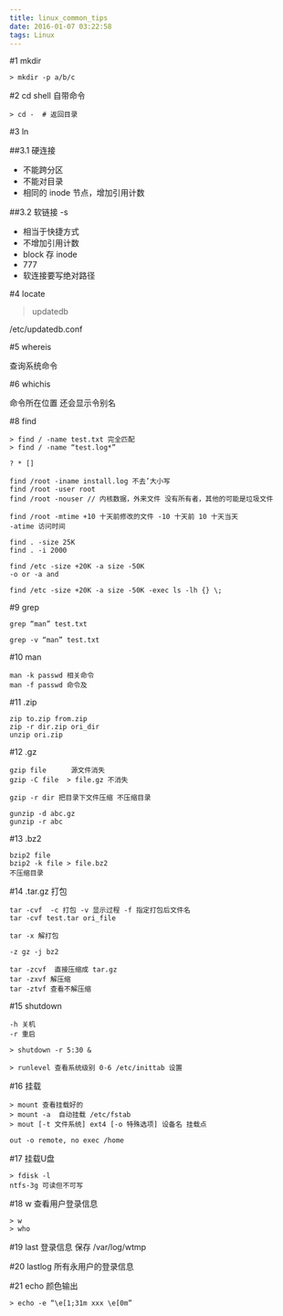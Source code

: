 ```yaml
---
title: linux_common_tips
date: 2016-01-07 03:22:58
tags: Linux
---
```


#1 mkdir
```
> mkdir -p a/b/c
```

#2 cd
shell 自带命令

```
> cd -  # 返回目录
```

#3 ln

##3.1 硬连接

* 不能跨分区
* 不能对目录
* 相同的 inode 节点，增加引用计数

##3.2 软链接 -s

* 相当于快捷方式  
* 不增加引用计数
* block 存 inode
* 777
* 软连接要写绝对路径

#4 locate

> updatedb

/etc/updatedb.conf


#5 whereis

查询系统命令

#6 whichis

命令所在位置
还会显示令别名


#8 find

```
> find / -name test.txt 完全匹配
> find / -name “test.log*”

? * []

find /root -iname install.log 不去’大小写
find /root -user root 
find /root -nouser // 内核数据，外来文件 没有所有者，其他的可能是垃圾文件

find /root -mtime +10 十天前修改的文件 -10 十天前 10 十天当天
-atime 访问时间

find . -size 25K
find . -i 2000

find /etc -size +20K -a size -50K
-o or -a and

find /etc -size +20K -a size -50K -exec ls -lh {} \;
```

#9 grep

```
grep “man” test.txt

grep -v “man” test.txt
```

#10 man

```
man -k passwd 相关命令
man -f passwd 命令及
```

#11 .zip

```
zip to.zip from.zip
zip -r dir.zip ori_dir
unzip ori.zip
```

#12 .gz

```
gzip file      源文件消失
gzip -C file  > file.gz 不消失

gzip -r dir 把目录下文件压缩 不压缩目录

gunzip -d abc.gz
gunzip -r abc
```

#13 .bz2

```
bzip2 file
bzip2 -k file > file.bz2
不压缩目录
```

#14 .tar.gz
打包

```
tar -cvf  -c 打包 -v 显示过程 -f 指定打包后文件名
tar -cvf test.tar ori_file

tar -x 解打包

-z gz -j bz2

tar -zcvf  直接压缩成 tar.gz
tar -zxvf 解压缩
tar -ztvf 查看不解压缩
```

#15 shutdown

```
-h 关机
-r 重启

> shutdown -r 5:30 &

> runlevel 查看系统级别 0-6 /etc/inittab 设置 
```

#16 挂载

```
> mount 查看挂载好的
> mount -a  自动挂载 /etc/fstab
> mout [-t 文件系统] ext4 [-o 特殊选项] 设备名 挂载点

out -o remote, no exec /home
```

#17 挂载U盘

```
> fdisk -l 
ntfs-3g 可读但不可写
```

#18 w 查看用户登录信息

```
> w
> who
```

#19 last 
登录信息 保存 /var/log/wtmp

#20 lastlog
所有永用户的登录信息

#21 echo  颜色输出
```
> echo -e “\e[1;31m xxx \e[0m”
```

